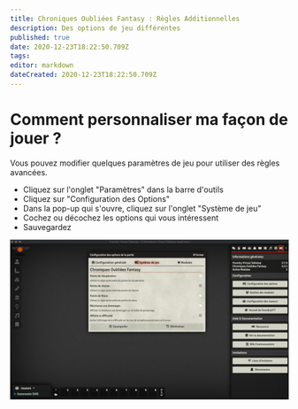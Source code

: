 ```yaml
---
title: Chroniques Oubliées Fantasy : Règles Additionnelles 
description: Des options de jeu différentes
published: true
date: 2020-12-23T18:22:50.709Z
tags: 
editor: markdown
dateCreated: 2020-12-23T18:22:50.709Z
---
```


# Comment personnaliser ma façon de jouer ?
Vous pouvez modifier quelques paramètres de jeu pour utiliser des règles avancées.

- Cliquez sur l'onglet "Paramètres" dans la barre d'outils
- Cliquez sur "Configuration des Options"
- Dans la pop-up qui s'ouvre, cliquez sur l'onglet "Système de jeu"
- Cochez ou décochez les options qui vous intéressent
- Sauvegardez

![customrules.png](/images/chroniquesoubliees/customisation/customrules.png)